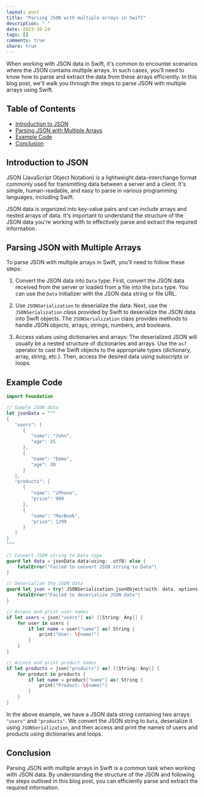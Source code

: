 ```yaml
---
layout: post
title: "Parsing JSON with multiple arrays in Swift"
description: " "
date: 2023-10-24
tags: []
comments: true
share: true
---
```


When working with JSON data in Swift, it's common to encounter scenarios where the JSON contains multiple arrays. In such cases, you'll need to know how to parse and extract the data from these arrays efficiently. In this blog post, we'll walk you through the steps to parse JSON with multiple arrays using Swift.

## Table of Contents
- [Introduction to JSON](#introduction-to-json)
- [Parsing JSON with Multiple Arrays](#parsing-json-with-multiple-arrays)
- [Example Code](#example-code)
- [Conclusion](#conclusion)

## Introduction to JSON

JSON (JavaScript Object Notation) is a lightweight data-interchange format commonly used for transmitting data between a server and a client. It's simple, human-readable, and easy to parse in various programming languages, including Swift.

JSON data is organized into key-value pairs and can include arrays and nested arrays of data. It's important to understand the structure of the JSON data you're working with to effectively parse and extract the required information.

## Parsing JSON with Multiple Arrays

To parse JSON with multiple arrays in Swift, you'll need to follow these steps:

1. Convert the JSON data into `Data` type: First, convert the JSON data received from the server or loaded from a file into the `Data` type. You can use the `Data` initializer with the JSON data string or file URL.

2. Use `JSONSerialization` to deserialize the data: Next, use the `JSONSerialization` class provided by Swift to deserialize the JSON data into Swift objects. The `JSONSerialization` class provides methods to handle JSON objects, arrays, strings, numbers, and booleans.

3. Access values using dictionaries and arrays: The deserialized JSON will usually be a nested structure of dictionaries and arrays. Use the `as?` operator to cast the Swift objects to the appropriate types (dictionary, array, string, etc.). Then, access the desired data using subscripts or loops.

## Example Code

```swift
import Foundation

// Sample JSON data
let jsonData = """
{
   "users": [
      {
         "name": "John",
         "age": 25
      },
      {
         "name": "Emma",
         "age": 30
      }
   ],
   "products": [
      {
         "name": "iPhone",
         "price": 999
      },
      {
         "name": "MacBook",
         "price": 1299
      }
   ]
}
"""

// Convert JSON string to Data type
guard let data = jsonData.data(using: .utf8) else {
    fatalError("Failed to convert JSON string to Data")
}

// Deserialize the JSON data
guard let json = try? JSONSerialization.jsonObject(with: data, options: []) as? [String: Any] else {
    fatalError("Failed to deserialize JSON data")
}

// Access and print user names
if let users = json["users"] as? [[String: Any]] {
    for user in users {
        if let name = user["name"] as? String {
            print("User: \(name)")
        }
    }
}

// Access and print product names
if let products = json["products"] as? [[String: Any]] {
    for product in products {
        if let name = product["name"] as? String {
            print("Product: \(name)")
        }
    }
}
```

In the above example, we have a JSON data string containing two arrays: `"users"` and `"products"`. We convert the JSON string to `Data`, deserialize it using `JSONSerialization`, and then access and print the names of users and products using dictionaries and loops.

## Conclusion

Parsing JSON with multiple arrays in Swift is a common task when working with JSON data. By understanding the structure of the JSON and following the steps outlined in this blog post, you can efficiently parse and extract the required information.
